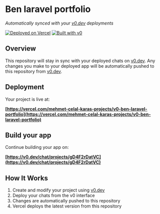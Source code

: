 # Ben laravel portfolio

*Automatically synced with your [v0.dev](https://v0.dev) deployments*

[![Deployed on Vercel](https://img.shields.io/badge/Deployed%20on-Vercel-black?style=for-the-badge&logo=vercel)](https://vercel.com/mehmet-celal-karas-projects/v0-ben-laravel-portfolio)
[![Built with v0](https://img.shields.io/badge/Built%20with-v0.dev-black?style=for-the-badge)](https://v0.dev/chat/projects/gD4F2rDatVC)

## Overview

This repository will stay in sync with your deployed chats on [v0.dev](https://v0.dev).
Any changes you make to your deployed app will be automatically pushed to this repository from [v0.dev](https://v0.dev).

## Deployment

Your project is live at:

**[https://vercel.com/mehmet-celal-karas-projects/v0-ben-laravel-portfolio](https://vercel.com/mehmet-celal-karas-projects/v0-ben-laravel-portfolio)**

## Build your app

Continue building your app on:

**[https://v0.dev/chat/projects/gD4F2rDatVC](https://v0.dev/chat/projects/gD4F2rDatVC)**

## How It Works

1. Create and modify your project using [v0.dev](https://v0.dev)
2. Deploy your chats from the v0 interface
3. Changes are automatically pushed to this repository
4. Vercel deploys the latest version from this repository